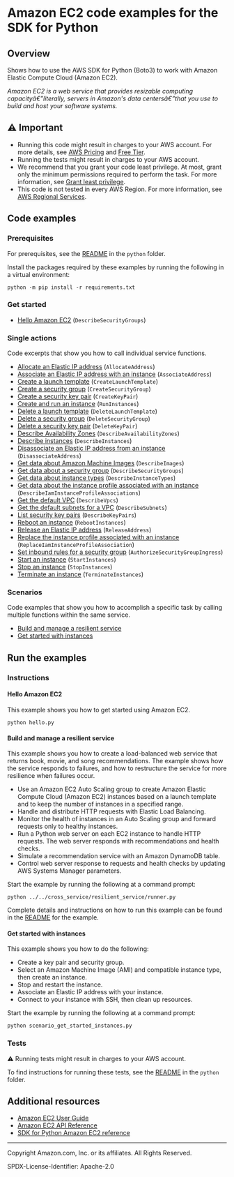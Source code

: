 <!--Generated by WRITEME on 2023-09-15 23:27:13.927110 (UTC)-->
# Amazon EC2 code examples for the SDK for Python

## Overview

Shows how to use the AWS SDK for Python (Boto3) to work with Amazon Elastic Compute Cloud (Amazon EC2).

<!--custom.overview.start-->
<!--custom.overview.end-->

*Amazon EC2 is a web service that provides resizable computing capacityâ€”literally, servers in Amazon's data centersâ€”that you use to build and host your software systems.*

## ⚠ Important

* Running this code might result in charges to your AWS account. For more details, see [AWS Pricing](https://aws.amazon.com/pricing/?aws-products-pricing.sort-by=item.additionalFields.productNameLowercase&aws-products-pricing.sort-order=asc&awsf.Free%20Tier%20Type=*all&awsf.tech-category=*all) and [Free Tier](https://aws.amazon.com/free/?all-free-tier.sort-by=item.additionalFields.SortRank&all-free-tier.sort-order=asc&awsf.Free%20Tier%20Types=*all&awsf.Free%20Tier%20Categories=*all).
* Running the tests might result in charges to your AWS account.
* We recommend that you grant your code least privilege. At most, grant only the minimum permissions required to perform the task. For more information, see [Grant least privilege](https://docs.aws.amazon.com/IAM/latest/UserGuide/best-practices.html#grant-least-privilege).
* This code is not tested in every AWS Region. For more information, see [AWS Regional Services](https://aws.amazon.com/about-aws/global-infrastructure/regional-product-services).

<!--custom.important.start-->
<!--custom.important.end-->

## Code examples

### Prerequisites

For prerequisites, see the [README](../../README.md#Prerequisites) in the `python` folder.

Install the packages required by these examples by running the following in a virtual environment:

```
python -m pip install -r requirements.txt
```

<!--custom.prerequisites.start-->
<!--custom.prerequisites.end-->


### Get started

* [Hello Amazon EC2](hello.py#L4) (`DescribeSecurityGroups`)

### Single actions

Code excerpts that show you how to call individual service functions.

* [Allocate an Elastic IP address](elastic_ip.py#L32) (`AllocateAddress`)
* [Associate an Elastic IP address with an instance](elastic_ip.py#L54) (`AssociateAddress`)
* [Create a launch template](../../cross_service/resilient_service/auto_scaler.py#L243) (`CreateLaunchTemplate`)
* [Create a security group](security_group.py#L33) (`CreateSecurityGroup`)
* [Create a security key pair](key_pair.py#L38) (`CreateKeyPair`)
* [Create and run an instance](instance.py#L32) (`RunInstances`)
* [Delete a launch template](../../cross_service/resilient_service/auto_scaler.py#L286) (`DeleteLaunchTemplate`)
* [Delete a security group](security_group.py#L108) (`DeleteSecurityGroup`)
* [Delete a security key pair](key_pair.py#L80) (`DeleteKeyPair`)
* [Describe Availability Zones](../../cross_service/resilient_service/auto_scaler.py#L303) (`DescribeAvailabilityZones`)
* [Describe instances](instance.py#L74) (`DescribeInstances`)
* [Disassociate an Elastic IP address from an instance](elastic_ip.py#L80) (`DisassociateAddress`)
* [Get data about Amazon Machine Images](instance.py#L169) (`DescribeImages`)
* [Get data about a security group](security_group.py#L85) (`DescribeSecurityGroups`)
* [Get data about instance types](instance.py#L188) (`DescribeInstanceTypes`)
* [Get data about the instance profile associated with an instance](../../cross_service/resilient_service/auto_scaler.py#L150) (`DescribeIamInstanceProfileAssociations`)
* [Get the default VPC](../../cross_service/resilient_service/auto_scaler.py#L461) (`DescribeVpcs`)
* [Get the default subnets for a VPC](../../cross_service/resilient_service/auto_scaler.py#L541) (`DescribeSubnets`)
* [List security key pairs](key_pair.py#L62) (`DescribeKeyPairs`)
* [Reboot an instance](../../cross_service/resilient_service/auto_scaler.py#L19) (`RebootInstances`)
* [Release an Elastic IP address](elastic_ip.py#L100) (`ReleaseAddress`)
* [Replace the instance profile associated with an instance](../../cross_service/resilient_service/auto_scaler.py#L168) (`ReplaceIamInstanceProfileAssociation`)
* [Set inbound rules for a security group](security_group.py#L55) (`AuthorizeSecurityGroupIngress`)
* [Start an instance](instance.py#L123) (`StartInstances`)
* [Stop an instance](instance.py#L146) (`StopInstances`)
* [Terminate an instance](instance.py#L102) (`TerminateInstances`)

### Scenarios

Code examples that show you how to accomplish a specific task by calling multiple
functions within the same service.

* [Build and manage a resilient service](../../cross_service/resilient_service/runner.py)
* [Get started with instances](scenario_get_started_instances.py)

## Run the examples

### Instructions


<!--custom.instructions.start-->
<!--custom.instructions.end-->

#### Hello Amazon EC2

This example shows you how to get started using Amazon EC2.

```
python hello.py
```


#### Build and manage a resilient service

This example shows you how to create a load-balanced web service that returns book, movie, and song recommendations. The example shows how the service responds to failures, and how to restructure the service for more resilience when failures occur.

* Use an Amazon EC2 Auto Scaling group to create Amazon Elastic Compute Cloud (Amazon EC2) instances based on a launch template and to keep the number of instances in a specified range.
* Handle and distribute HTTP requests with Elastic Load Balancing.
* Monitor the health of instances in an Auto Scaling group and forward requests only to healthy instances.
* Run a Python web server on each EC2 instance to handle HTTP requests. The web server responds with recommendations and health checks.
* Simulate a recommendation service with an Amazon DynamoDB table.
* Control web server response to requests and health checks by updating AWS Systems Manager parameters.

<!--custom.scenario_prereqs.cross_ResilientService.start-->
<!--custom.scenario_prereqs.cross_ResilientService.end-->

Start the example by running the following at a command prompt:

```
python ../../cross_service/resilient_service/runner.py
```


<!--custom.scenarios.cross_ResilientService.start-->
Complete details and instructions on how to run this example can be found in the
[README](../../cross_service/resilient_service/README.md) for the example.
<!--custom.scenarios.cross_ResilientService.end-->

#### Get started with instances

This example shows you how to do the following:

* Create a key pair and security group.
* Select an Amazon Machine Image (AMI) and compatible instance type, then create an instance.
* Stop and restart the instance.
* Associate an Elastic IP address with your instance.
* Connect to your instance with SSH, then clean up resources.

<!--custom.scenario_prereqs.ec2_Scenario_GetStartedInstances.start-->
<!--custom.scenario_prereqs.ec2_Scenario_GetStartedInstances.end-->

Start the example by running the following at a command prompt:

```
python scenario_get_started_instances.py
```


<!--custom.scenarios.ec2_Scenario_GetStartedInstances.start-->
<!--custom.scenarios.ec2_Scenario_GetStartedInstances.end-->

### Tests

⚠ Running tests might result in charges to your AWS account.


To find instructions for running these tests, see the [README](../../README.md#Tests)
in the `python` folder.



<!--custom.tests.start-->
<!--custom.tests.end-->

## Additional resources

* [Amazon EC2 User Guide](https://docs.aws.amazon.com/AWSEC2/latest/UserGuide/concepts.html)
* [Amazon EC2 API Reference](https://docs.aws.amazon.com/AWSEC2/latest/APIReference/Welcome.html)
* [SDK for Python Amazon EC2 reference](https://boto3.amazonaws.com/v1/documentation/api/latest/reference/services/ec2.html)

<!--custom.resources.start-->
<!--custom.resources.end-->

---

Copyright Amazon.com, Inc. or its affiliates. All Rights Reserved.

SPDX-License-Identifier: Apache-2.0